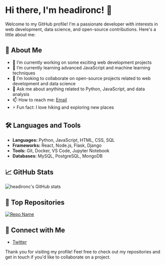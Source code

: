 # Hi there, I'm headironc! 👋

Welcome to my GitHub profile! I'm a passionate developer with interests in web development, data science, and open-source contributions. Here's a little about me:

## 🚀 About Me

- 🔭 I’m currently working on some exciting web development projects
- 🌱 I’m currently learning advanced JavaScript and machine learning techniques
- 👯 I’m looking to collaborate on open-source projects related to web development and data science
- 💬 Ask me about anything related to Python, JavaScript, and data analysis
- 📫 How to reach me: [Email](mailto:your-email@example.com)
- ⚡ Fun fact: I love hiking and exploring new places

## 🛠️ Languages and Tools

- **Languages:** Python, JavaScript, HTML, CSS, SQL
- **Frameworks:** React, Node.js, Flask, Django
- **Tools:** Git, Docker, VS Code, Jupyter Notebook
- **Databases:** MySQL, PostgreSQL, MongoDB

## 📈 GitHub Stats

![headironc's GitHub stats](https://github-readme-stats.vercel.app/api?username=headironc&show_icons=true&theme=radical)

## 🌟 Top Repositories

[![Repo Name](https://github-readme-stats.vercel.app/api/pin/?username=headironc&repo=open-wechat&theme=radical)](https://github.com/headironc/open-wechat)

## 🔗 Connect with Me

- [Twitter](https://twitter.com/headironc)

Thank you for visiting my profile! Feel free to check out my repositories and get in touch if you'd like to collaborate on a project.
